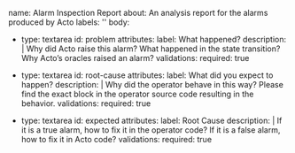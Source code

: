 name: Alarm Inspection Report
about: An analysis report for the alarms produced by Acto
labels: ''
body:
  - type: textarea
    id: problem
    attributes:
      label: What happened?
      description: |
        Why did Acto raise this alarm? What happened in the state transition? Why Acto’s oracles raised an alarm?
    validations:
      required: true

  - type: textarea
    id: root-cause
    attributes:
      label: What did you expect to happen?
    description: |
      Why did the operator behave in this way? Please find the exact block in the operator source code resulting in the behavior.
    validations:
      required: true

  - type: textarea
    id: expected
    attributes:
      label: Root Cause
    description: |
      If it is a true alarm, how to fix it in the operator code? If it is a false alarm, how to fix it in Acto code?
    validations:
      required: true
